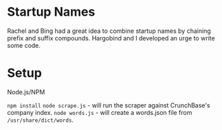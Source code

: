 Startup Names
=============

Rachel and Bing had a great idea to combine startup names by chaining prefix and suffix compounds.
Hargobind and I developed an urge to write some code.

Setup
=====

Node.js/NPM

`npm install`
`node scrape.js` - will run the scraper against CrunchBase's company index.
`node words.js` - will create a words.json file from `/usr/share/dict/words`.
